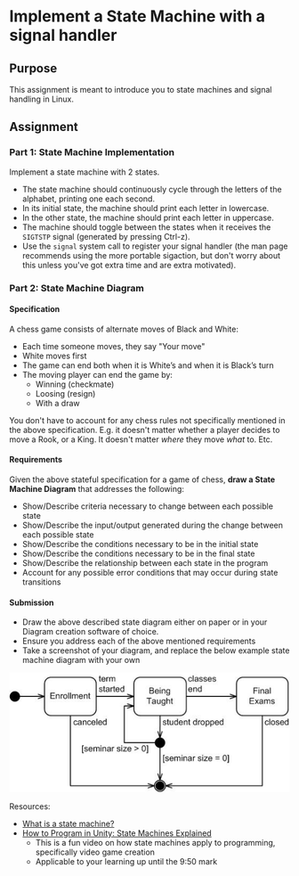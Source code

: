 # Implement a State Machine with a signal handler

## Purpose

This assignment is meant to introduce you to state machines and signal
handling in Linux.

## Assignment

### Part 1: State Machine Implementation

Implement a state machine with 2 states.
- The state machine should continuously cycle through the letters of the
  alphabet, printing one each second.
- In its initial state, the machine should print each letter in lowercase.
- In the other state, the machine should print each letter in uppercase.
- The machine should toggle between the states when it receives the
  `SIGTSTP` signal (generated by pressing Ctrl-z).
- Use the `signal` system call to register your signal handler (the man
  page recommends using the more portable sigaction, but don't worry about
  this unless you've got extra time and are extra motivated).


### Part 2: State Machine Diagram

#### Specification
A chess game consists of alternate moves of
Black and White:
- Each time someone moves, they say "Your move"
- White moves first
- The game can end both when it is White’s and when it is Black’s turn
- The moving player can end the game by:
  - Winning (checkmate)
  - Loosing (resign)
  - With a draw

You don't have to account for any chess rules not specifically mentioned in the above specification. E.g. it doesn't matter whether a player decides to move a Rook, or a King. It doesn't matter *where* they move *what* to. Etc.

#### Requirements
Given the above stateful specification for a game of chess, **draw a State Machine Diagram** that addresses the following:
- Show/Describe criteria necessary to change between each possible state
- Show/Describe the input/output generated during the change between each possible state
- Show/Describe the conditions necessary to be in the initial state
- Show/Describe the conditions necessary to be in the final state
- Show/Describe the relationship between each state in the program
- Account for any possible error conditions that may occur during state transitions

#### Submission
- Draw the above described state diagram either on paper or in your Diagram creation software of choice.
- Ensure you address each of the above mentioned requirements
- Take a screenshot of your diagram, and replace the below example state machine diagram with your own

![Example State Diagram](./.example_state_machine.png)

Resources:
- [What is a state machine?](https://statecharts.dev/what-is-a-state-machine.html)
- [How to Program in Unity: State Machines Explained](https://www.youtube.com/watch?v=Vt8aZDPzRjI)
  - This is a fun video on how state machines apply to programming, specifically video game creation
  - Applicable to your learning up until the 9:50 mark
